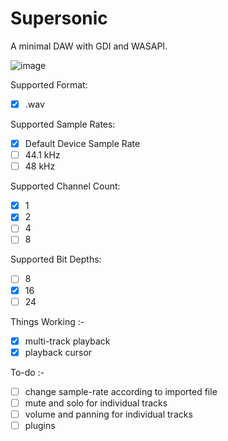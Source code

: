 # Supersonic
A minimal DAW with GDI and WASAPI. 

![image](https://github.com/The-Mazeman/Supersonic/assets/137559978/066fd57e-0d4e-4195-bbab-0a8c1d90dd6f)

Supported Format:
- [x] .wav
      
Supported Sample Rates:
- [x] Default Device Sample Rate
- [ ] 44.1 kHz
- [ ] 48 kHz

Supported Channel Count:
- [x] 1
- [x] 2
- [ ] 4
- [ ] 8
      
Supported Bit Depths:
- [ ] 8
- [x] 16
- [ ] 24
      
Things Working :-
- [x] multi-track playback 
- [x] playback cursor
      
To-do :-
- [ ] change sample-rate according to imported file
- [ ] mute and solo for individual tracks
- [ ] volume and panning for individual tracks
- [ ] plugins
